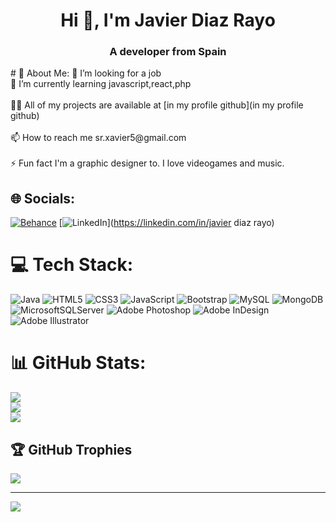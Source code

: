 <h1 align="center">Hi 👋, I'm Javier Diaz Rayo</h1>
<h3 align="center">A developer from Spain</h3>
# 💫 About Me:
🔭 I’m looking for a job<br>🌱 I’m currently learning javascript,react,php<br><br>👨‍💻 All of my projects are available at [in my profile github](in my profile github)<br><br>📫 How to reach me sr.xavier5@gmail.com<br><br>⚡ Fun fact I'm a graphic designer to. I love videogames and music.


## 🌐 Socials:
[![Behance](https://img.shields.io/badge/Behance-1769ff?logo=behance&logoColor=white)](https://behance.net/xavimagine) [![LinkedIn](https://img.shields.io/badge/LinkedIn-%230077B5.svg?logo=linkedin&logoColor=white)](https://linkedin.com/in/javier diaz rayo) 

# 💻 Tech Stack:
![Java](https://img.shields.io/badge/java-%23ED8B00.svg?style=flat&logo=java&logoColor=white) ![HTML5](https://img.shields.io/badge/html5-%23E34F26.svg?style=flat&logo=html5&logoColor=white) ![CSS3](https://img.shields.io/badge/css3-%231572B6.svg?style=flat&logo=css3&logoColor=white) ![JavaScript](https://img.shields.io/badge/javascript-%23323330.svg?style=flat&logo=javascript&logoColor=%23F7DF1E) ![Bootstrap](https://img.shields.io/badge/bootstrap-%23563D7C.svg?style=flat&logo=bootstrap&logoColor=white) ![MySQL](https://img.shields.io/badge/mysql-%2300f.svg?style=flat&logo=mysql&logoColor=white) ![MongoDB](https://img.shields.io/badge/MongoDB-%234ea94b.svg?style=flat&logo=mongodb&logoColor=white) ![MicrosoftSQLServer](https://img.shields.io/badge/Microsoft%20SQL%20Sever-CC2927?style=flat&logo=microsoft%20sql%20server&logoColor=white) ![Adobe Photoshop](https://img.shields.io/badge/adobephotoshop-%2331A8FF.svg?style=flat&logo=adobephotoshop&logoColor=white) ![Adobe InDesign](https://img.shields.io/badge/Adobe%20InDesign-49021F?style=flat&logo=adobeindesign&logoColor=white) ![Adobe Illustrator](https://img.shields.io/badge/adobeillustrator-%23FF9A00.svg?style=flat&logo=adobeillustrator&logoColor=white)
# 📊 GitHub Stats:
![](https://github-readme-stats.vercel.app/api?username=xavimagine&theme=dark&hide_border=false&include_all_commits=false&count_private=false)<br/>
![](https://github-readme-streak-stats.herokuapp.com/?user=xavimagine&theme=dark&hide_border=false)<br/>
![](https://github-readme-stats.vercel.app/api/top-langs/?username=xavimagine&theme=dark&hide_border=false&include_all_commits=false&count_private=false&layout=compact)

## 🏆 GitHub Trophies
![](https://github-profile-trophy.vercel.app/?username=xavimagine&theme=gitdimmed&no-frame=true&no-bg=false&margin-w=4)

---
[![](https://visitcount.itsvg.in/api?id=xavimagine&icon=9&color=7)](https://visitcount.itsvg.in)

<!-- Proudly created with GPRM ( https://gprm.itsvg.in ) -->
